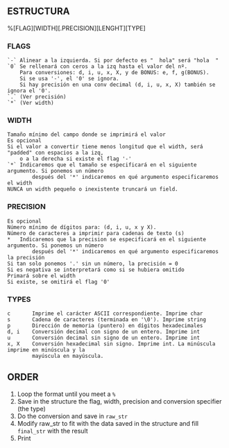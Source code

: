 ## ESTRUCTURA
%[FLAG][WIDTH][.PRECISION][LENGHT][TYPE]

### FLAGS
	`-`	Alinear a la izquierda. Si por defecto es "  hola" será "hola  "
	`0`	Se rellenará con ceros a la izq hasta el valor del nº.
		Para conversiones: d, i, u, x, X, y de BONUS: e, f, g(BONUS).
		Si se usa '-', el '0' se ignora.
		Si hay precisión en una conv decimal (d, i, u, x, X) también se ignora el '0'.
	`.`	(Ver precisión)
	`*`	(Ver width)

### WIDTH 
	Tamaño mínimo del campo donde se imprimirá el valor
	Es opcional
	Si el valor a convertir tiene menos longitud que el width, será "padded" con espacios a la izq,
		o a la derecha si existe el flag '-'
	`*`	Indicaremos que el tamaño se especificará en el siguiente argumento. Si ponemos un número
			después	del '*' indicaremos en qué argumento especificaremos el width
	NUNCA un width pequeño o inexistente truncará un field.

### PRECISION
	Es opcional
	Número mínimo de dígitos para: (d, i, u, x y X).
	Número de caracteres a imprimir para cadenas de texto (s)
	*	Indicaremos que la precision se especificará en el siguiente argumento. Si ponemos un número
			después	del '*' indicaremos en qué argumento especificaremos la precisión
	Si tan solo ponemos '.' sin un número, la precisión = 0
	Si es negativa se interpretará como si se hubiera omitido
	Primará sobre el width
	Si existe, se omitirá el flag '0'

### TYPES
	c		Imprime el carácter ASCII correspondiente. Imprime char
	s		Cadena de caracteres (terminada en '\0'). Imprime string
	p		Dirección de memoria (puntero) en dígitos hexadecimales
	d, i	Conversión decimal con signo de un entero. Imprime int
	u		Conversión decimal sin signo de un entero. Imprime int
	x, X	Conversión hexadecimal sin signo. Imprime int. La minúscula imprime en minúscula y la
			mayúscula en mayúscula.

## ORDER
1. Loop the format until you meet a `%`
2. Save in the structure the flag, width, precision and conversion specifier (the type)
3. Do the conversion and save in `raw_str`
4. Modify raw_str to fit with the data saved in the structure and fill `final_str` with the result
5. Print







